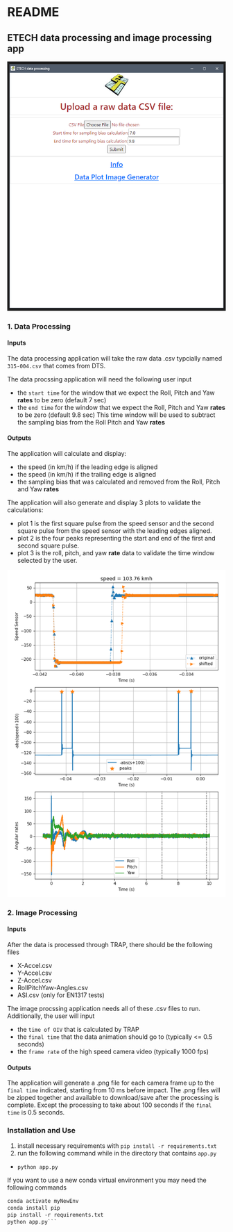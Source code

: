 # README

## ETECH data processing and image processing app

![Screenshot](static/images/screenshot.PNG) 


### 1. Data Processing

#### Inputs

The data processing application will take the raw data .csv typcially named `315-004.csv` that comes from DTS.

The data procssing application will need the following user input 
* the `start time` for the window that we expect the Roll, Pitch and Yaw **rates** to be zero (default 7 sec)
* the `end time` for the window that we expect the Roll, Pitch and Yaw **rates** to be zero (default 9.8 sec)
This time window will be used to subtract the sampling bias from the Roll Pitch and Yaw **rates**


#### Outputs

The application will calculate and display:
* the speed (in km/h) if the leading edge is aligned
* the speed (in km/h) if the trailing edge is aligned
* the sampling bias that was calculated and removed from the Roll, Pitch and Yaw **rates**

The application will also generate and display 3 plots to validate the calculations:
* plot 1 is the first square pulse from the speed sensor and the second square pulse from the speed sensor with the leading edges aligned.
* plot 2 is the four peaks representing the start and end of the first and second square pulse. 
* plot 3 is the roll, pitch, and yaw **rate** data to validate the time window selected by the user.

![Screenshot](static/images/plots_screenshot.PNG)

### 2. Image Processing

#### Inputs

After the data is processed through TRAP, there should be the following files 
* X-Accel.csv 
* Y-Accel.csv 
* Z-Accel.csv 
* RollPitchYaw-Angles.csv
* ASI.csv (only for EN1317 tests)

The image procssing application needs all of these .csv files to run.
Additionally, the user will input 
* the `time of OIV` that is calculated by TRAP
* the `final time` that the data animation should go to (typically <= 0.5 seconds)
* the `frame rate` of the high speed camera video (typically 1000 fps)


#### Outputs

The application will generate a .png file for each camera frame up to the `final time` indicated, starting from 10 ms before impact.
The .png files will be zipped together and available to download/save after the processing is complete.
Except the processing to take about 100 seconds if the `final time` is 0.5 seconds.




### Installation and Use

1. install necessary requirements with `pip install -r requirements.txt`
2. run the following command while in the directory that contains `app.py`
* `python app.py`


If you want to use a new conda virtual environment you may need the following commands
```conda create --name myNewEnv
conda activate myNewEnv
conda install pip
pip install -r requirements.txt
python app.py```
